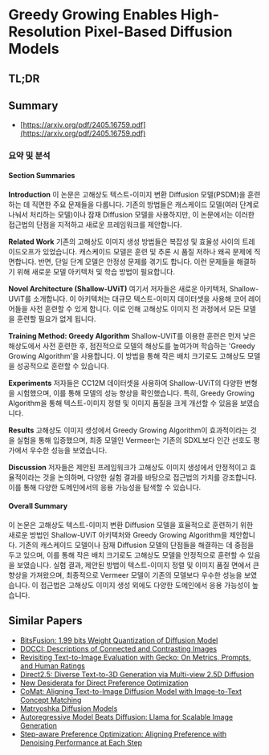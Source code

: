 # Greedy Growing Enables High-Resolution Pixel-Based Diffusion Models
## TL;DR
## Summary
- [https://arxiv.org/pdf/2405.16759.pdf](https://arxiv.org/pdf/2405.16759.pdf)

### 요약 및 분석

#### Section Summaries

**Introduction**
이 논문은 고해상도 텍스트-이미지 변환 Diffusion 모델(PSDM)을 훈련하는 데 직면한 주요 문제들을 다룹니다. 기존의 방법들은 캐스케이드 모델(여러 단계로 나눠서 처리하는 모델)이나 잠재 Diffusion 모델을 사용하지만, 이 논문에서는 이러한 접근법의 단점을 지적하고 새로운 프레임워크를 제안합니다.

**Related Work**
기존의 고해상도 이미지 생성 방법들은 복잡성 및 효율성 사이의 트레이드오프가 있었습니다. 캐스케이드 모델은 훈련 및 추론 시 품질 저하나 왜곡 문제에 직면합니다. 반면, 단일 단계 모델은 안정성 문제를 겪기도 합니다. 이런 문제들을 해결하기 위해 새로운 모델 아키텍처 및 학습 방법이 필요합니다.

**Novel Architecture (Shallow-UViT)**
여기서 저자들은 새로운 아키텍처, Shallow-UViT를 소개합니다. 이 아키텍처는 대규모 텍스트-이미지 데이터셋을 사용해 코어 레이어들을 사전 훈련할 수 있게 합니다. 이로 인해 고해상도 이미지 전 과정에서 모든 모델을 훈련할 필요가 없게 됩니다.

**Training Method: Greedy Algorithm**
Shallow-UViT를 이용한 훈련은 먼저 낮은 해상도에서 사전 훈련한 후, 점진적으로 모델의 해상도를 높여가며 학습하는 'Greedy Growing Algorithm'을 사용합니다. 이 방법을 통해 작은 배치 크기로도 고해상도 모델을 성공적으로 훈련할 수 있습니다.

**Experiments**
저자들은 CC12M 데이터셋을 사용하여 Shallow-UViT의 다양한 변형을 시험했으며, 이를 통해 모델의 성능 향상을 확인했습니다. 특히, Greedy Growing Algorithm을 통해 텍스트-이미지 정렬 및 이미지 품질을 크게 개선할 수 있음을 보였습니다.

**Results**
고해상도 이미지 생성에서 Greedy Growing Algorithm이 효과적이라는 것을 실험을 통해 입증했으며, 최종 모델인 Vermeer는 기존의 SDXL보다 인간 선호도 평가에서 우수한 성능을 보였습니다.

**Discussion**
저자들은 제안된 프레임워크가 고해상도 이미지 생성에서 안정적이고 효율적이라는 것을 논의하며, 다양한 실험 결과를 바탕으로 접근법의 가치를 강조합니다. 이를 통해 다양한 도메인에서의 응용 가능성을 탐색할 수 있습니다.

#### Overall Summary

이 논문은 고해상도 텍스트-이미지 변환 Diffusion 모델을 효율적으로 훈련하기 위한 새로운 방법인 Shallow-UViT 아키텍처와 Greedy Growing Algorithm을 제안합니다. 기존의 캐스케이드 모델이나 잠재 Diffusion 모델의 단점들을 해결하는 데 중점을 두고 있으며, 이를 통해 작은 배치 크기로도 고해상도 모델을 안정적으로 훈련할 수 있음을 보였습니다. 실험 결과, 제안된 방법이 텍스트-이미지 정렬 및 이미지 품질 면에서 큰 향상을 가져왔으며, 최종적으로 Vermeer 모델이 기존의 모델보다 우수한 성능을 보였습니다. 이 접근법은 고해상도 이미지 생성 외에도 다양한 도메인에서 응용 가능성이 높습니다.


## Similar Papers
- [BitsFusion: 1.99 bits Weight Quantization of Diffusion Model](2406.04333.md)
- [DOCCI: Descriptions of Connected and Contrasting Images](2404.19753.md)
- [Revisiting Text-to-Image Evaluation with Gecko: On Metrics, Prompts, and Human Ratings](2404.16820.md)
- [Direct2.5: Diverse Text-to-3D Generation via Multi-view 2.5D Diffusion](2311.15980.md)
- [New Desiderata for Direct Preference Optimization](2407.09072.md)
- [CoMat: Aligning Text-to-Image Diffusion Model with Image-to-Text Concept Matching](2404.03653.md)
- [Matryoshka Diffusion Models](2310.15111.md)
- [Autoregressive Model Beats Diffusion: Llama for Scalable Image Generation](2406.06525.md)
- [Step-aware Preference Optimization: Aligning Preference with Denoising Performance at Each Step](2406.04314.md)
